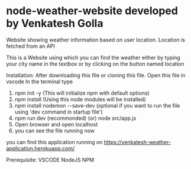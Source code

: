 # node-weather-website developed by Venkatesh Golla
Website showing weather information based on user location. Location is fetched from an API

This is a Website using which you can find the weather either by typing your city name in the textbox or by clicking on the button named location

Installation:
After downloading this file or cloning this file. 
Open this file in vscode 
In the terminal type 
1. npm init -y (This will initialize npm with default options)
2. npm install (Using this node modules will be installed)
3. npm install nodemon --save-dev (optional if you want to run the file using 'dev command in startup file')
4. npm run dev (recommonded) (or) node src/app.js
5. Open browser and open localhost 
6. you can see the file running now

you can find this application running on https://venkatesh-weather-application.herokuapp.com/

Prerequisite:
VSCODE
NodeJS
NPM
